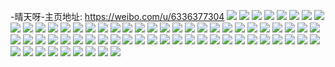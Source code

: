 -晴天呀-主页地址: https://weibo.com/u/6336377304 
![](https://wx4.sinaimg.cn/mw2000/006UONbWly1h8xfmcs0glj30u0140jxo.jpg) 
![](https://wx4.sinaimg.cn/mw2000/006UONbWly1h3ze59493bj30u01adk1p.jpg) 
![](https://wx4.sinaimg.cn/mw2000/006UONbWly1h3urlztyx8j30u05k1b29.jpg) 
![](https://wx4.sinaimg.cn/mw2000/006UONbWly1h3urluhgw2j30u05k11ky.jpg) 
![](https://wx4.sinaimg.cn/mw2000/006UONbWly1h3urlxn3w0j30u03c04qp.jpg) 
![](https://wx4.sinaimg.cn/mw2000/006UONbWly1h3urlv45eej30u0140dp2.jpg) 
![](https://wx4.sinaimg.cn/mw2000/006UONbWly1h3urlwa8s2j30u014jdva.jpg) 
![](https://wx4.sinaimg.cn/mw2000/006UONbWly1h3urlvixvcj30u0140114.jpg) 
![](https://wx4.sinaimg.cn/mw2000/006UONbWly1h3urm1217cj30u03m9e7l.jpg) 
![](https://wx4.sinaimg.cn/mw2000/006UONbWly1h3urm4co00j30u052je81.jpg) 
![](https://wx4.sinaimg.cn/mw2000/006UONbWly1h3urm2nx6cj30u03dr4qp.jpg) 
![](https://wx4.sinaimg.cn/mw2000/006UONbWly1h3bnvuo6kgj32hj20nx6q.jpg) 
![](https://wx4.sinaimg.cn/mw2000/006UONbWly1h2g6rifujvj32802yphdv.jpg) 
![](https://wx4.sinaimg.cn/mw2000/006UONbWly1h2g6rktbbhj32802yp4qr.jpg) 
![](https://wx4.sinaimg.cn/mw2000/006UONbWly1h2g6rgmdtfj32802yp7wj.jpg) 
![](https://wx4.sinaimg.cn/mw2000/006UONbWly1h1t1ilwuf9j30wi17daos.jpg) 
![](https://wx4.sinaimg.cn/mw2000/006UONbWly1h1t1j7y12vj30wi16vti9.jpg) 
![](https://wx4.sinaimg.cn/mw2000/006UONbWly1h1t1j7i3phj30wi1227ii.jpg) 
![](https://wx4.sinaimg.cn/mw2000/006UONbWly1h1t1j6n55lj32802zn4qt.jpg) 
![](https://wx4.sinaimg.cn/mw2000/006UONbWly1gz5824iy2zj30u0140tax.jpg) 
![](https://wx4.sinaimg.cn/mw2000/006UONbWly1gz5825963qj30u00u0jwc.jpg) 
![](https://wx4.sinaimg.cn/mw2000/006UONbWly1gz5825rw0aj30u00xjgnb.jpg) 
![](https://wx4.sinaimg.cn/mw2000/006UONbWly1gyy9oj7hhpj30u00uatdu.jpg) 
![](https://wx4.sinaimg.cn/mw2000/006UONbWly1gyy9olgi76j33k02o04qs.jpg) 
![](https://wx4.sinaimg.cn/mw2000/006UONbWly1gyxar1oohdj30n01dswhp.jpg) 
![](https://wx4.sinaimg.cn/mw2000/006UONbWly1gy1envosb0j30sg0q4q7f.jpg) 
![](https://wx4.sinaimg.cn/mw2000/006UONbWly1gy1enw0eu0j315c1g11b7.jpg) 
![](https://wx4.sinaimg.cn/mw2000/006UONbWly1gxy3w45cqyj30n00n0go0.jpg) 
![](https://wx4.sinaimg.cn/mw2000/006UONbWly1gxqh9feyxzj30u014s111.jpg) 
![](https://wx4.sinaimg.cn/mw2000/006UONbWly1gxqh9h6pqlj30u0140grn.jpg) 
![](https://wx4.sinaimg.cn/mw2000/006UONbWly1gxqh9ku914j30u0143n3p.jpg) 
![](https://wx4.sinaimg.cn/mw2000/006UONbWly1gs1cqc0nhfj30u01j0dv2.jpg) 
![](https://wx4.sinaimg.cn/mw2000/006UONbWly1gs1cqddjxjj30u01syqel.jpg) 
![](https://wx4.sinaimg.cn/mw2000/006UONbWly1gs1cqek6nvj30u01syn9x.jpg) 
![](https://wx4.sinaimg.cn/mw2000/006UONbWly1gns2rcobzzj30u00u0wwd.jpg) 
![](https://wx4.sinaimg.cn/mw2000/006UONbWly1gns2rfzs0hj30z10u0trf.jpg) 
![](https://wx4.sinaimg.cn/mw2000/006UONbWly1gns2rgm4huj30u00u0dw2.jpg) 
![](https://wx4.sinaimg.cn/mw2000/006UONbWly1gns2re5dobj31w02iou0z.jpg) 
![](https://wx4.sinaimg.cn/mw2000/006UONbWly1gns2rcxr15j30p40lw40k.jpg) 
![](https://wx4.sinaimg.cn/mw2000/006UONbWly1gns2rhqdnmj30u014046s.jpg) 
![](https://wx4.sinaimg.cn/mw2000/006UONbWly1gns2rephb9j30u00u0qh9.jpg) 
![](https://wx4.sinaimg.cn/mw2000/006UONbWly1gns2rfq2ioj31400u07j8.jpg) 
![](https://wx4.sinaimg.cn/mw2000/006UONbWly1gns2rf5fxij30u00u0dpe.jpg) 
![](https://wx4.sinaimg.cn/mw2000/006UONbWly1gm4vberymnj31400u0ajs.jpg) 
![](https://wx4.sinaimg.cn/mw2000/006UONbWly1gm4vb8jn6rj30u00kwq6s.jpg) 
![](https://wx4.sinaimg.cn/mw2000/006UONbWly1gm4vb7czgkj30u0190aft.jpg) 
![](https://wx4.sinaimg.cn/mw2000/006UONbWly1gm4vb6mw4wj30u0140dku.jpg) 
![](https://wx4.sinaimg.cn/mw2000/006UONbWly1gm4vb81qj6j30u00u0789.jpg) 
![](https://wx4.sinaimg.cn/mw2000/006UONbWly1gm4vbbnykaj30u0140ak4.jpg) 
![](https://wx4.sinaimg.cn/mw2000/006UONbWly1gm4vbdngvtj30u0140wom.jpg) 
![](https://wx4.sinaimg.cn/mw2000/006UONbWly1gm4vbaoxbij30u014kwoh.jpg) 
![](https://wx4.sinaimg.cn/mw2000/006UONbWly1gm4vb9k9uvj30u014c48g.jpg) 
![](https://wx4.sinaimg.cn/mw2000/006UONbWly1glagbkkd7ej30u00k3dil.jpg) 
![](https://wx4.sinaimg.cn/mw2000/006UONbWly1glagbl6saij30u00migp4.jpg) 
![](https://wx4.sinaimg.cn/mw2000/006UONbWly1glagboyhryj30jg0jgjuc.jpg) 
![](https://wx4.sinaimg.cn/mw2000/006UONbWly1glagbjzqhhj30vd0u0jvu.jpg) 
![](https://wx4.sinaimg.cn/mw2000/006UONbWly1glagbn3xpaj31400u0n28.jpg) 
![](https://wx4.sinaimg.cn/mw2000/006UONbWly1glagbm1xajj30u0140n1m.jpg) 
![](https://wx4.sinaimg.cn/mw2000/006UONbWly1glagbo922rj30u0140div.jpg) 
![](https://wx4.sinaimg.cn/mw2000/006UONbWly1glagbpr72lj31400u0wix.jpg) 
![](https://wx4.sinaimg.cn/mw2000/006UONbWly1glagbqlixfj31400u0jvd.jpg) 
![](https://wx4.sinaimg.cn/mw2000/006UONbWly1glagbrr5q9j31400u0aez.jpg) 
![](https://wx4.sinaimg.cn/mw2000/006UONbWly1glagbspe5hj31400u0djo.jpg) 
![](https://wx4.sinaimg.cn/mw2000/006UONbWly1glagbtnbs5j30u0140q4a.jpg) 
![](https://wx4.sinaimg.cn/mw2000/006UONbWly1gkoypg9y7xj30u02gtk9z.jpg) 
![](https://wx4.sinaimg.cn/mw2000/006UONbWly1gkoypejbs8j30u01qin7o.jpg) 
![](https://wx4.sinaimg.cn/mw2000/006UONbWly1gkoypk7kshj30u019046l.jpg) 
